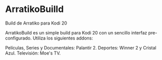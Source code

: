 # ArratikoBuilld
Build de Arratiko para Kodi 20

ArratikoBuild es un simple build para Kodi 20 con un sencillo interfaz pre-configurado. Utiliza los siguientes addons:

Películas, Series y Documentales: Palantir 2.
Deportes: Winner 2 y Cristal Azul.
Televisión: Moe's TV.
